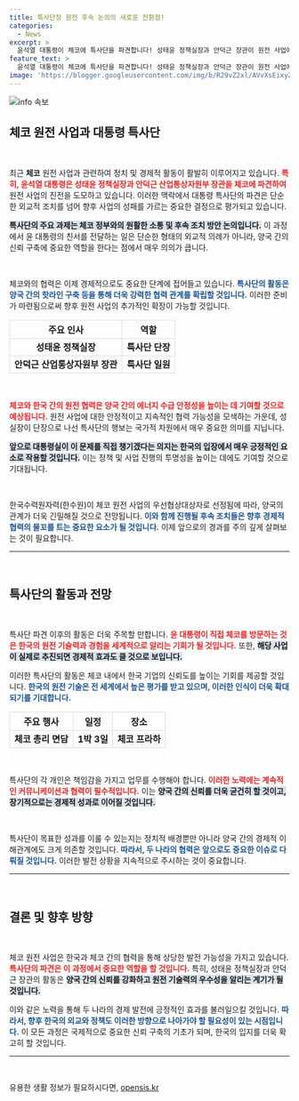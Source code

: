 ```yaml
---
title: 특사단장 원전 후속 논의의 새로운 전환점!
categories:
  - News
excerpt: >
  윤석열 대통령이 체코에 특사단을 파견합니다! 성태윤 정책실장과 안덕근 장관이 원전 사업에 따른 후속 조치를 논의하고, 두 나라 간 핫라인 구축을 목표로 합니다. 이 만남은 한국과 체코의 협력 미래를 밝히는 중요한 전환점이 될 것입니다. 클릭하세요!
feature_text: >
  윤석열 대통령이 체코에 특사단을 파견합니다! 성태윤 정책실장과 안덕근 장관이 원전 사업에 따른 후속 조치를 논의하고, 두 나라 간 핫라인 구축을 목표로 합니다. 이 만남은 한국과 체코의 협력 미래를 밝히는 중요한 전환점이 될 것입니다. 클릭하세요!
image: 'https://blogger.googleusercontent.com/img/b/R29vZ2xl/AVvXsEixyZcFfHzMRdzZMjFBmAUKJYCLCGyLL1o632UiGVXcaFdKo_bkvkuCioo0uUKlGfBVcT3P84aROyZIXSBEx3Aw5nCQ3pTgDom1WDC4m8eifvWiAmWEEVb4x6G_l8C0QH225ldMjyaFvpxGEBGNO37VmDTDMHGhJPq73UglMfDca1-0aw/s1600/blogspot.png'
---
```


<p><img src="https://blogger.googleusercontent.com/img/b/R29vZ2xl/AVvXsEixyZcFfHzMRdzZMjFBmAUKJYCLCGyLL1o632UiGVXcaFdKo_bkvkuCioo0uUKlGfBVcT3P84aROyZIXSBEx3Aw5nCQ3pTgDom1WDC4m8eifvWiAmWEEVb4x6G_l8C0QH225ldMjyaFvpxGEBGNO37VmDTDMHGhJPq73UglMfDca1-0aw/s1600/blogspot.png" alt="info 속보" /></p>

<h2 data-ke-size="size26">체코 원전 사업과 대통령 특사단</h2>

<p data-ke-size="size16">&nbsp;</p>

<p>최근 <strong>체코</strong> 원전 사업과 관련하여 정치 및 경제적 활동이 활발히 이루어지고 있습니다. <b><span style="color: #ee2323;">특히, 윤석열 대통령은 성태윤 정책실장과 안덕근 산업통상자원부 장관을 체코에 파견하여</span></b> 원전 사업의 진전을 도모하고 있습니다. 이러한 맥락에서 대통령 특사단의 파견은 단순한 외교적 조치를 넘어 향후 사업의 성패를 가르는 중요한 결정으로 평가되고 있습니다. </p>

<p><b><span style="background-color: #21538527;">특사단의 주요 과제는 체코 정부와의 원활한 소통 및 후속 조치 방안 논의입니다.</span></b> 이 과정에서 윤 대통령의 친서를 전달하는 일은 단순한 형태의 외교적 의례가 아니라, 양국 간의 신뢰 구축에 중요한 역할을 한다는 점에서 매우 의의가 큽니다.</p>

<p data-ke-size="size16">&nbsp;</p>

<p>체코와의 협력은 이제 경제적으로도 중요한 단계에 접어들고 있습니다. <b><span style="color: #1a5490;">특사단의 활동은 양국 간의 핫라인 구축 등을 통해 더욱 강력한 협력 관계를 확립할 것입니다.</span></b> 이러한 준비가 마련됨으로써 향후 원전 사업의 추가적인 확장이 가능할 것입니다.</p>

<table style="width: 100%; border-collapse: collapse;">
    <tr>
        <th style="text-align: center; border: 1px solid #ddd;">주요 인사</th>
        <th style="text-align: center; border: 1px solid #ddd;">역할</th>
    </tr>
    <tr>
        <td style="text-align: center; border: 1px solid #ddd;"><b>성태윤 정책실장</b></td>
        <td style="text-align: center; border: 1px solid #ddd;"><b>특사단 단장</b></td>
    </tr>
    <tr>
        <td style="text-align: center; border: 1px solid #ddd;"><b>안덕근 산업통상자원부 장관</b></td>
        <td style="text-align: center; border: 1px solid #ddd;"><b>특사단 일원</b></td>
    </tr>
</table>

<p data-ke-size="size16">&nbsp;</p>

<p><b><span style="color: #ee2323;">체코와 한국 간의 원전 협력은 양국 간의 에너지 수급 안정성을 높이는 데 기여할 것으로 예상됩니다.</span></b> 원전 사업에 대한 안정적이고 지속적인 협력 가능성을 모색하는 가운데, 성 실장이 단장으로 나선 특사단의 행보는 국가적 차원에서 매우 중요한 의미를 지닙니다. </p>

<p><b><span style="background-color: #21538527;">앞으로 대통령실이 이 문제를 직접 챙기겠다는 의지는 한국의 입장에서 매우 긍정적인 요소로 작용할 것입니다.</span></b> 이는 정책 및 사업 진행의 투명성을 높이는 데에도 기여할 것으로 기대됩니다. </p>

<p data-ke-size="size16">&nbsp;</p>

<p>한국수력원자력(한수원)이 체코 원전 사업의 우선협상대상자로 선정됨에 따라, 양국의 관계가 더욱 긴밀해질 것으로 전망됩니다. <b><span style="color: #1a5490;">이와 함께 진행될 후속 조치들은 향후 경제적 협력의 물꼬를 트는 중요한 요소가 될 것입니다.</span></b> 이제 앞으로의 경과를 주의 깊게 살펴보는 것이 필요합니다. </p>

<hr />

<p data-ke-size="size16">&nbsp;</p>

<h2 data-ke-size="size26">특사단의 활동과 전망</h2>

<p data-ke-size="size16">&nbsp;</p>

<p>특사단 파견 이후의 활동은 더욱 주목할 만합니다. <b><span style="color: #ee2323;">윤 대통령이 직접 체코를 방문하는 것은 한국의 원전 기술력과 경험을 세계적으로 알리는 기회가 될 것입니다.</span></b> 또한, <b><span style="background-color: #21538527;">해당 사업이 실제로 추진되면 경제적 효과도 클 것으로 보입니다.</span></b> </p>

<p>이러한 특사단의 활동은 체코 내에서 한국 기업의 신뢰도를 높이는 기회를 제공할 것입니다. <b><span style="color: #1a5490;">한국의 원전 기술은 전 세계에서 높은 평가를 받고 있으며, 이러한 인식이 더욱 확대되기를 기대합니다.</span></b> </p>

<table style="width: 100%; border-collapse: collapse;">
    <tr>
        <th style="text-align: center; border: 1px solid #ddd;">주요 행사</th>
        <th style="text-align: center; border: 1px solid #ddd;">일정</th>
        <th style="text-align: center; border: 1px solid #ddd;">장소</th>
    </tr>
    <tr>
        <td style="text-align: center; border: 1px solid #ddd;"><b>체코 총리 면담</b></td>
        <td style="text-align: center; border: 1px solid #ddd;"><b>1박 3일</b></td>
        <td style="text-align: center; border: 1px solid #ddd;"><b>체코 프라하</b></td>
    </tr>
</table>

<p data-ke-size="size16">&nbsp;</p>

<p>특사단의 각 개인은 책임감을 가지고 업무를 수행해야 합니다. <b><span style="color: #ee2323;">이러한 노력에는 계속적인 커뮤니케이션과 협력이 필수적입니다.</span></b> 이는 <b><span style="background-color: #21538527;">양국 간의 신뢰를 더욱 굳건히 할 것이고, 장기적으로는 경제적 성과로 이어질 것입니다.</span></b> </p>

<p data-ke-size="size16">&nbsp;</p>

<p>특사단이 목표한 성과를 이룰 수 있는지는 정치적 배경뿐만 아니라 양국 간의 경제적 이해관계에도 크게 의존할 것입니다. <b><span style="color: #1a5490;">따라서, 두 나라의 협력은 앞으로도 중요한 이슈로 다뤄질 것입니다.</span></b> 이러한 발전 상황을 지속적으로 주시하는 것이 중요합니다. </p>

<hr />

<p data-ke-size="size16">&nbsp;</p>

<h2 data-ke-size="size26">결론 및 향후 방향</h2>

<p data-ke-size="size16">&nbsp;</p>

<p>체코 원전 사업은 한국과 체코 간의 협력을 통해 상당한 발전 가능성을 가지고 있습니다. <b><span style="color: #ee2323;">특사단의 파견은 이 과정에서 중요한 역할을 할 것입니다.</span></b> 특히, 성태윤 정책실장과 안덕근 장관의 활동은 <b><span style="background-color: #21538527;">양국 간의 신뢰를 강화하고 원전 기술력의 우수성을 알리는 계기가 될 것입니다.</span></b> </p>

<p>이와 같은 노력을 통해 두 나라의 경제 발전에 긍정적인 효과를 불러일으킬 것입니다. <b><span style="color: #1a5490;">따라서, 향후 한국의 외교와 정책도 이러한 방향으로 나아가야 할 필요성이 있는 시점입니다.</span></b> 이 모든 과정은 국제적으로 중요한 신뢰 구축의 기초가 되며, 한국의 입지를 더욱 확고히 할 것입니다. </p>

<hr />

<p data-ke-size="size16">&nbsp;</p>
유용한 생활 정보가 필요하시다면, <a href="https://opensis.kr" rel="dofollow">opensis.kr</a>



